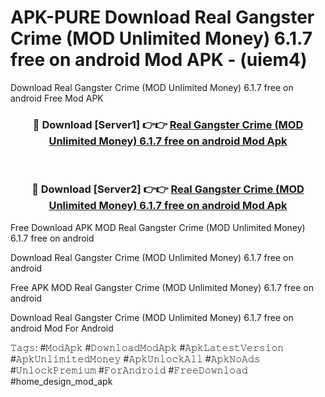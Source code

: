 # APK-PURE Download Real Gangster Crime (MOD Unlimited Money) 6.1.7 free on android Mod APK - (uiem4)
Download Real Gangster Crime (MOD Unlimited Money) 6.1.7 free on android Free Mod APK

<div align="center">
<h3>🔴 Download [Server1] 👉👉 <a href="https://apk-comot.site?title=Real_Gangster_Crime_(MOD_Unlimited_Money)_6.1.7_free_on_android">Real Gangster Crime (MOD Unlimited Money) 6.1.7 free on android Mod Apk</a></h3><br>

<h3>🔴 Download [Server2] 👉👉 <a href="https://apk-comot.site?title=Real_Gangster_Crime_(MOD_Unlimited_Money)_6.1.7_free_on_android">Real Gangster Crime (MOD Unlimited Money) 6.1.7 free on android Mod Apk</a></h3>
</div>


Free Download APK MOD Real Gangster Crime (MOD Unlimited Money) 6.1.7 free on android

Download Real Gangster Crime (MOD Unlimited Money) 6.1.7 free on android 

Free APK MOD Real Gangster Crime (MOD Unlimited Money) 6.1.7 free on android 

Download Real Gangster Crime (MOD Unlimited Money) 6.1.7 free on android Mod For Android

𝚃𝚊𝚐𝚜: #𝙼𝚘𝚍𝙰𝚙𝚔 #𝙳𝚘𝚠𝚗𝚕𝚘𝚊𝚍𝙼𝚘𝚍𝙰𝚙𝚔 #𝙰𝚙𝚔𝙻𝚊𝚝𝚎𝚜𝚝𝚅𝚎𝚛𝚜𝚒𝚘𝚗 #𝙰𝚙𝚔𝚄𝚗𝚕𝚒𝚖𝚒𝚝𝚎𝚍𝙼𝚘𝚗𝚎𝚢 #𝙰𝚙𝚔𝚄𝚗𝚕𝚘𝚌𝚔𝙰𝚕𝚕 #𝙰𝚙𝚔𝙽𝚘𝙰𝚍𝚜 #𝚄𝚗𝚕𝚘𝚌𝚔𝙿𝚛𝚎𝚖𝚒𝚞𝚖 #𝙵𝚘𝚛𝙰𝚗𝚍𝚛𝚘𝚒𝚍 #𝙵𝚛𝚎𝚎𝙳𝚘𝚠𝚗𝚕𝚘𝚊𝚍 #home_design_mod_apk